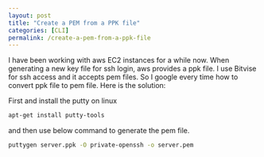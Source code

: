 ```yaml
---
layout: post
title: "Create a PEM from a PPK file"
categories: [CLI]
permalink: /create-a-pem-from-a-ppk-file
---
```


I have been working with aws EC2 instances for a while now. When generating a new key file for ssh login, aws provides a ppk file. I use Bitvise for ssh access and it accepts pem files. So I google every time how to convert ppk file to pem file. Here is the solution:

First and install the putty on linux

```bash
apt-get install putty-tools
```

and then use below command to generate the pem file.

```bash
puttygen server.ppk -O private-openssh -o server.pem
```

